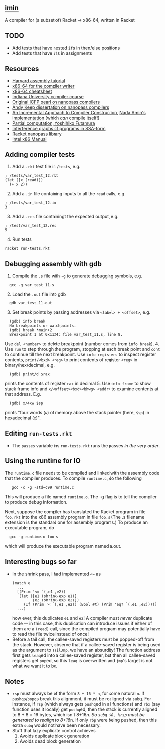 ## [imin](http://tolkiengateway.net/wiki/Imin)

A compiler for (a subset of) Racket -> x86-64, written in Racket

## TODO

- Add tests that have nested `if`s in then/else positions
- Add tests that have `if`s in assignments

## Resources

- [Harvard assembly tutorial](https://cs61.seas.harvard.edu/site/2019/Asm)
- [x86-64 for the compiler writer](http://web.cecs.pdx.edu/~apt/cs491/x86-64.pdf)
- [x86-64 cheatsheet](https://www.cs.cmu.edu/~fp/courses/15213-s07/misc/asm64-handout.pdf)
- [Indiana University compiler course](https://iucompilercourse.github.io/IU-P423-P523-E313-E513-Fall-2020/)
- [Original ICFP pearl on nanopass compilers](https://legacy.cs.indiana.edu/~dyb/pubs/nano-jfp.pdf)
- [Andy Keep dissertation on nanopass compilers](http://andykeep.com/pubs/dissertation.pdf)
- [An Incremental Approach to Compiler
  Construction](http://scheme2006.cs.uchicago.edu/11-ghuloum.pdf), [Nada Amin's
  implementation](https://github.com/namin/inc) (which *can* compile itself!)
- [Partial computation, Yoshihiko Futamura](https://repository.kulib.kyoto-u.ac.jp/dspace/bitstream/2433/103401/1/0482-14.pdf)
- [Interference graphs of programs in SSA-form](https://compilers.cs.uni-saarland.de/papers/ifg_ssa.pdf)
- [Racket nanopass library](https://docs.racket-lang.org/nanopass/index.html)
- [Intel x86 Manual](http://www.intel.com/content/dam/www/public/us/en/documents/manuals/64-ia-32-architectures-software-developer-manual-325462.pdf?_ga=1.200286509.2020252148.1452195021)

## Adding compiler tests

1. Add a `.rkt` test file in `/tests`, e.g.
```
; /tests/var_test_12.rkt
(let ([x (read)])
  (+ x 2))
```
2. Add a `.in` file containing inputs to all the `read` calls, e.g.
```
; /tests/var_test_12.in
3
```
3. Add a `.res` file containingt the expected output, e.g.
```
; /test/var_test_12.res
5
```
4. Run tests
```
racket run-tests.rkt
```

## Debugging assembly with gdb

1. Compile the `.s` file with `-g` to generate debugging symbols, e.g.
```
  gcc -g var_test_11.s
```
2. Load the `.out` file into gdb
```
  gdb var_test_11.out
```
3. Set break points by passing addresses via `<label> + <offset>`, e.g.
```
  (gdb) info break
  No breakpoints or watchpoints.
  (gdb) break *main+2
  Breakpoint 1 at 0x1124: file var_test_11.s, line 8.
```
Use `del <number>` to delete breakpoint (number comes from `info break`).
4. Use `run` to step through the program, stopping at each break point and
   `cont` to continue till the next breakpoint. Use `info registers` to inspect
   register contents, `print/<bxd> <reg>` to print contents of register `<reg>`
   in binary/hex/decimal, e.g.
   ```
     (gdb) print/d $rax
   ```
   prints the contents of register `rax` in decimal
5. Use `info frame` to show stack frame info and `x/<offset><bxd><bhwg> <addr>`
   to examine contents at that address. E.g.
   ```
     (gdb) x/4xw $sp
   ```
   prints "four words (`w`) of memory above the stack pointer (here, `$sp`) in
   hexadecimal (`x`)".

## Editing `run-tests.rkt`

- The `passes` variable ins `run-tests.rkt` runs the passes *in the very order*.

## Using the runtime for IO

The `runtime.c` file needs to be compiled and linked with the assembly
code that the compiler produces. To compile `runtime.c`, do the
following
```
   gcc -c -g -std=c99 runtime.c
```
This will produce a file named `runtime.o`. The -g flag is to tell the
compiler to produce debug information.

Next, suppose the compiler has translated the Racket program in file
`foo.rkt` into the x86 assembly program in file `foo.s` (The .s filename
extension is the standard one for assembly programs.) To produce
an executable program, do
```
  gcc -g runtime.o foo.s
```
which will produce the executable program named a.out.

## Interesting bugs so far

- In the shrink pass, I had implemented `<=` as
    ```
    (match e
      ...
      [(Prim '<= `(,e1 ,e2))
       (let ([e1 (shrink-exp e1)]
             [e2 (shrink-exp e2)])
         (If (Prim '< `(,e1 ,e2)) (Bool #t) (Prim 'eq? `(,e1 ,e2))))]
      ...)
    ```
    how ever, this duplicates `e1` and `e2`! A compiler must *never* duplicate
    code -- in this case, this duplication can introduce issues if either of
    them are a `(read)` call, since the compiled program may potentially have to
    read the file twice instead of once!
- Before a tail call, the callee-saved registers must be popped-off from the
    stack. However, observe that if a callee-saved register is being used as the
    argument to `TailJmp`, we have an absurdity! The function address first gets
    `leaq`ed into a callee-saved register, but then all callee-saved registers
    get `pop`ed, so this `leaq` is overwritten and `jmp`'s target is not what we
    want it to be.

## Notes

- `rsp` must always be of the form `8 + 16 * n`, for some natural `n`.
    If `pushq`s/`popq`s break this alignment, it must be realigned via `sub`q.
    For instance, if `rsp` (which always gets `pushq`ed in all functions) and
    `rbx` (say function uses it locally) get `pushq`ed, then the stack is
    currently aligned to 8 + 8 = 16 bytes, which isn't 8+16*n. So
    `subq $8, %rsp` must be generated to realign to 8+16*n. If only `rbp` were
    being pushed, then this extra `subq` would not have been necessary.
- Stuff that lazy explicate control achieves
    1. Avoids duplicate block generation
    2. Avoids dead block generation
